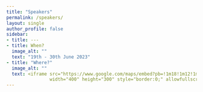 ```yaml
---
title: "Speakers"
permalink: /speakers/
layout: single
author_profile: false
sidebar:
- title: ---
- title: When?
  image_alt: ""
  text: "19th - 30th June 2023"
- title: "Where?"
  image_alt: ""
  text: <iframe src="https://www.google.com/maps/embed?pb=!1m18!1m12!1m3!1d3320.8228508561547!2d-1.053235900271721!3d53.9463752888051!2m3!1f0!2f0!3f0!3m2!1i1024!2i768!4f13.1!3m3!1m2!1s0x487930324a78a6f3%3A0xe55ee181ddf91d18!2sUniversity%20of%20York!5e0!3m2!1sen!2suk!4v1686601297649!5m2!1sen!2suk" 
                width="400" height="300" style="border:0;" allowfullscreen="" loading="lazy" referrerpolicy="no-referrer-when-downgrade"></iframe>
---
```

